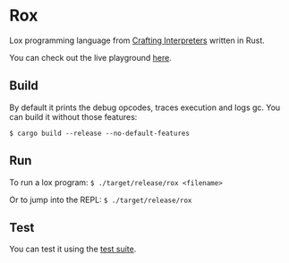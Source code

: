 # Rox

Lox programming language from [Crafting Interpreters](https://www.craftinginterpreters.com/) written in Rust.

You can check out the live playground [here](https://ryotsu.github.com/rox/).

## Build

By default it prints the debug opcodes, traces execution and logs gc. You can build it without those features:

`$ cargo build --release --no-default-features`

## Run

To run a lox program:
`$ ./target/release/rox <filename>`

Or to jump into the REPL:
`$ ./target/release/rox`

## Test

You can test it using the [test suite](https://github.com/munificent/craftinginterpreters#testing-your-implementation).
